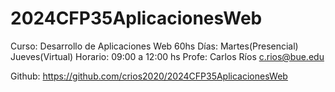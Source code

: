 # 2024CFP35AplicacionesWeb

Curso: 		Desarrollo de Aplicaciones Web		60hs
Días:		Martes(Presencial)	Jueves(Virtual)
Horario:	09:00 a 12:00 hs
Profe:		Carlos Ríos			c.rios@bue.edu

Github:		https://github.com/crios2020/2024CFP35AplicacionesWeb
